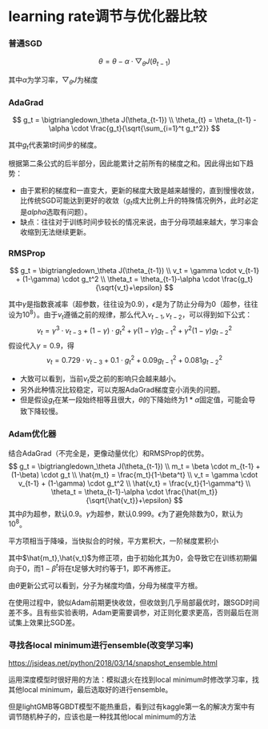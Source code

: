 # learning rate调节与优化器比较

### 普通SGD

$$
\theta = \theta - \alpha \cdot \bigtriangledown_\theta J(\theta_{t-1})
$$

其中$\alpha$为学习率，$\bigtriangledown_\theta J$为梯度

### AdaGrad

$$
g_t = \bigtriangledown_\theta J(\theta_{t-1}) \\
\theta_{t} = \theta_{t-1} - \alpha \cdot \frac{g_t}{\sqrt{\sum_{i=1}^t g_t^2}}
$$

其中$g_t$代表第t时间步的梯度。

根据第二条公式的后半部分，因此能累计之前所有的梯度之和。因此得出如下趋势：

- 由于累积的梯度和一直变大，更新的梯度大致是越来越慢的，直到慢慢收敛，比传统SGD可能达到更好的收敛（$g_t$成大比例上升的特殊情况例外，此时必定是$alpha$选取有问题）。
- 缺点：往往对于训练时间步较长的情况来说，由于分母项越来越大，学习率会收缩到无法继续更新。

### RMSProp

$$
g_t = \bigtriangledown_\theta J(\theta_{t-1}) \\
v_t = \gamma \cdot v_{t-1} + (1-\gamma) \cdot g_t^2 \\
\theta_t = \theta_{t-1}-\alpha \cdot \frac{g_t}{\sqrt{v_t}+\epsilon}
$$

其中$\gamma$是指数衰减率（超参数，往往设为0.9），$\epsilon$是为了防止分母为0（超参，往往设为$10^8$）。由于$v_t$遵循之前的规律，那么代入$v_{t-1},v_{t-2}$，可以得到如下公式：
$$
v_t = \gamma^3 \cdot v_{t-3} +(1-\gamma)\cdot g_t^2 + \gamma(1-\gamma)g_{t-1}^2 + \gamma^2(1-\gamma)g_{t-2}^2
$$
假设代入$\gamma = 0.9$，得
$$
v_t = 0.729 \cdot v_{t-3} +0.1\cdot g_t^2 + 0.09g_{t-1}^2 + 0.081g_{t-2}^2
$$

- 大致可以看到，当前$v_t$受之前的影响只会越来越小。
- 另外此种情况比较稳定，可以克服AdaGrad梯度变小消失的问题。
- 但是假设$g_t$在某一段始终相等且很大，$\theta$的下降始终为$1*\alpha$固定值，可能会导致下降较慢。

### Adam优化器

结合AdaGrad（不完全是，更像动量优化）和RMSProp的优势。
$$
g_t = \bigtriangledown_\theta J(\theta_{t-1}) \\
m_t = \beta \cdot m_{t-1} + (1-\beta) \cdot g_t \\
\hat{m_t} = \frac{m_t}{1-\beta^t} \\
v_t = \gamma \cdot v_{t-1} + (1-\gamma) \cdot g_t^2 \\
\hat{v_t} = \frac{v_t}{1-\gamma^t} \\
\theta_t = \theta_{t-1}-\alpha \cdot \frac{\hat{m_t}}{\sqrt{\hat{v_t}}+\epsilon}
$$
其中$\beta$为超参，默认0.9。$\gamma$为超参，默认0.999。$\epsilon$为了避免除数为0，默认为$10^8$。

平方项相当于降噪，当快拟合的时候，平方累积大，一阶梯度累积小

其中$\hat{m_t},\hat{v_t}$为修正项，由于初始化其为0，会导致它在训练初期偏向于0，而$1-\beta^t$将在t足够大时约等于1，即不再修正。

由$\theta$更新公式可以看到，分子为梯度均值，分母为梯度平方根。

在使用过程中，貌似Adam前期更快收敛，但收敛到几乎局部最优时，跟SGD时间差不多。且有些实验表明，Adam更需要调参，对正则化要求更高，否则最后在测试集上效果比SGD差。

### 寻找各local minimum进行ensemble(改变学习率)

<https://jsideas.net/python/2018/03/14/snapshot_ensemble.html>

运用深度模型时很好用的方法：模拟退火在找到local minimum时修改学习率，找其他local minimum，最后选取好的进行ensemble。

但是lightGMB等GBDT模型不能热重启，看到过有kaggle第一名的解决方案中有调节随机种子的，应该也是一种找其他local minimum的方法



